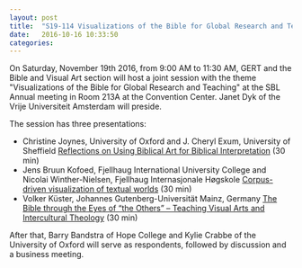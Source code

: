 ```yaml
---
layout: post
title:  "S19-114 Visualizations of the Bible for Global Research and Teaching"
date:   2016-10-16 10:33:50
categories: 
---
```


On Saturday, November 19th 2016, from 9:00 AM to 11:30 AM, GERT and the Bible and Visual Art section will host a joint session with the theme "Visualizations of the Bible for Global Research and Teaching" at the SBL Annual meeting in Room 213A at the Convention Center. Janet Dyk of the Vrije Universiteit Amsterdam will preside.

The session has three presentations:

-  Christine Joynes, University of Oxford and J. Cheryl Exum, University of Sheffield
   [Reflections on Using Biblical Art for Biblical Interpretation](https://www.sbl-site.org/meetings/abstract.aspx?id=39496) (30 min)
-  Jens Bruun Kofoed, Fjellhaug International University College and Nicolai Winther-Nielsen, Fjellhaug Internasjonale Høgskole
   [Corpus-driven visualization of textual worlds](https://www.sbl-site.org/meetings/abstract.aspx?id=38593) (30 min)
-  Volker Küster, Johannes Gutenberg-Universität Mainz, Germany
   [The Bible through the Eyes of “the Others” – Teaching Visual Arts and Intercultural Theology](https://www.sbl-site.org/meetings/abstract.aspx?id=40226) (30 min)

After that, Barry Bandstra of Hope College  and Kylie Crabbe of the University of Oxford will serve as respondents, followed by discussion and a business meeting.
